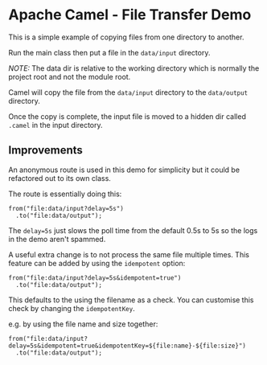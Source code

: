 # Apache Camel - File Transfer Demo

This is a simple example of copying files from one directory to another.

Run the main class then put a file in the `data/input` directory.

*NOTE:* The data dir is relative to the working directory which is normally the project root and not the module root.

Camel will copy the file from the `data/input` directory to the `data/output` directory.

Once the copy is complete, the input file is moved to a hidden dir called `.camel` in the input directory.

## Improvements

An anonymous route is used in this demo for simplicity but it could be refactored out to its own class.

The route is essentially doing this:

    from("file:data/input?delay=5s")
      .to("file:data/output");

The `delay=5s` just slows the poll time from the default 0.5s to 5s so the logs in the demo aren't spammed.

A useful extra change is to not process the same file multiple times.
This feature can be added by using the `idempotent` option:

    from("file:data/input?delay=5s&idempotent=true")
      .to("file:data/output");

This defaults to the using the filename as a check. You can customise this check by changing the `idempotentKey`.

e.g. by using the file name and size together:

    from("file:data/input?delay=5s&idempotent=true&idempotentKey=${file:name}-${file:size}")
      .to("file:data/output");
